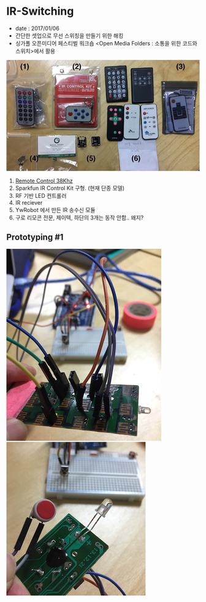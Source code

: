 # IR-Switching
 - date : 2017/01/06
 - 간단한 셋업으로 무선 스위칭을 만들기 위한 해킹
 - 싱가폴 오픈미디어 페스티벌 워크숍 <Open Media Folders : 소통을 위한 코드와 스위치>에서 활용

![IR Remote Controls](remote_controls.jpg)
 1. [Remote Control 38Khz](http://mechasolution.com/shop/goods/goods_view.php?goodsno=330445&category=054011)
 2. Sparkfun IR Control Kit 구형. (현재 단종 모델)
 3. RF 기반 LED 컨트롤러
 4. IR reciever
 5. YwRobot 에서 만든 IR 송수신 모듈
 6. 구로 리모콘 전문, 제이텍, 하단의 3개는 동작 안함.. 왜지?

## Prototyping #1
![proto01](proto01.jpg)
![proto02](proto02.jpg)  
